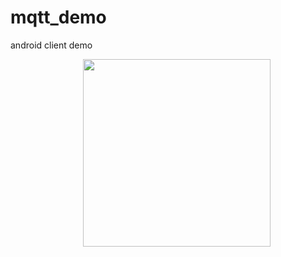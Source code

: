 # mqtt_demo
android client demo
<div align='center'\>
　　<img src=https://github.com/liangyisheng/mqtt_demo/blob/master/test.gif width=300 />
</div>

